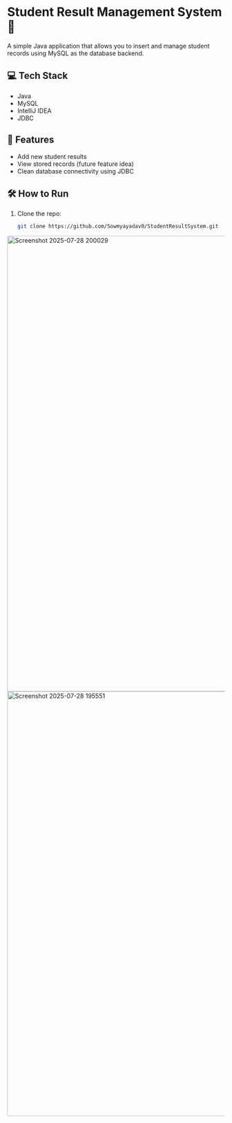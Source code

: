 # Student Result Management System 📝

A simple Java application that allows you to insert and manage student records using MySQL as the database backend.

## 💻 Tech Stack
- Java
- MySQL
- IntelliJ IDEA
- JDBC

## 🚀 Features
- Add new student results
- View stored records (future feature idea)
- Clean database connectivity using JDBC

## 🛠️ How to Run
1. Clone the repo:
   ```bash
   git clone https://github.com/Sowmyayadav0/StudentResultSystem.git
<img width="1911" height="1054" alt="Screenshot 2025-07-28 200029" src="https://github.com/user-attachments/assets/8f8ef112-51d1-4399-a8ed-87f720d7813b" />
<img width="1905" height="983" alt="Screenshot 2025-07-28 195551" src="https://github.com/user-attachments/assets/14e99d41-e0b9-48f2-b73f-030b3233d86d" />
